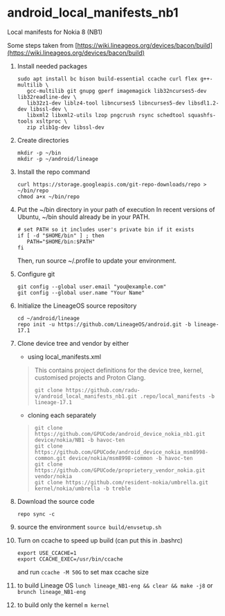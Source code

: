 # android_local_manifests_nb1
Local manifests for Nokia 8 (NB1)

Some steps taken from [https://wiki.lineageos.org/devices/bacon/build](https://wiki.lineageos.org/devices/bacon/build)
1. Install needed packages
   ```shell
   sudo apt install bc bison build-essential ccache curl flex g++-multilib \
      gcc-multilib git gnupg gperf imagemagick lib32ncurses5-dev lib32readline-dev \
      lib32z1-dev liblz4-tool libncurses5 libncurses5-dev libsdl1.2-dev libssl-dev \
      libxml2 libxml2-utils lzop pngcrush rsync schedtool squashfs-tools xsltproc \
      zip zlib1g-dev libssl-dev
   ```
1. Create directories
   ```shell
   mkdir -p ~/bin
   mkdir -p ~/android/lineage
   ```

1. Install the repo command
   ```shell
   curl https://storage.googleapis.com/git-repo-downloads/repo > ~/bin/repo
   chmod a+x ~/bin/repo
   ```

1. Put the ~/bin directory in your path of execution
   In recent versions of Ubuntu, ~/bin should already be in your PATH.
   ```shell
   # set PATH so it includes user's private bin if it exists
   if [ -d "$HOME/bin" ] ; then
      PATH="$HOME/bin:$PATH"
   fi
   ```
   Then, run source ~/.profile to update your environment.

1. Configure git
   ```shell
   git config --global user.email "you@example.com"
   git config --global user.name "Your Name"
   ```

1. Initialize the LineageOS source repository
   ```shell
   cd ~/android/lineage
   repo init -u https://github.com/LineageOS/android.git -b lineage-17.1
   ```

1. Clone device tree and vendor by either
   * using local_manifests.xml
   > This contains project definitions for the device tree, kernel, customised
   > projects and Proton Clang.
   > ```shell
   > git clone https://github.com/radu-v/android_local_manifests_nb1.git .repo/local_manifests -b lineage-17.1
   > ```
   * cloning each separately
   > ```shell
   > git clone https://github.com/GPUCode/android_device_nokia_nb1.git device/nokia/NB1 -b havoc-ten
   > git clone https://github.com/GPUCode/android_device_nokia_msm8998-common.git device/nokia/msm8998-common -b havoc-ten
   > git clone https://github.com/GPUCode/proprietery_vendor_nokia.git vendor/nokia
   > git clone https://github.com/resident-nokia/umbrella.git kernel/nokia/umbrella -b treble
   > ```

1. Download the source code
   ```shell
   repo sync -c
   ```

1. source the environment
   `source build/envsetup.sh`
   
1. Turn on ccache to speed up build (can put this in .bashrc)
   ```shell
   export USE_CCACHE=1
   export CCACHE_EXEC=/usr/bin/ccache
   ```
   and run `ccache -M 50G` to set max ccache size

1. to build Lineage OS
   `lunch lineage_NB1-eng && clear && make -j8`
   or
   `brunch lineage_NB1-eng`

1. to build only the kernel
   `m kernel`
